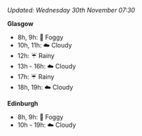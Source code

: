 *Updated: Wednesday 30th November 07:30*

**Glasgow**

* 8h, 9h: :foggy: Foggy
* 10h, 11h: :cloud: Cloudy
* 12h: :umbrella: Rainy
* 13h - 16h: :cloud: Cloudy
* 17h: :umbrella: Rainy
* 18h, 19h: :cloud: Cloudy

**Edinburgh**

* 8h, 9h: :foggy: Foggy
* 10h - 19h: :cloud: Cloudy
